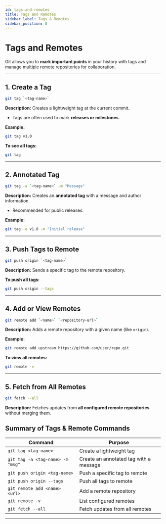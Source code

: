 ```yaml
---
id: tags-and-remotes
title: Tags and Remotes
sidebar_label: Tags & Remotes
sidebar_position: 8
---
```


# Tags and Remotes

Git allows you to **mark important points** in your history with tags and manage multiple remote repositories for collaboration.

---

## 1. Create a Tag

```bash
git tag `<tag-name>`
```
**Description:** Creates a lightweight tag at the current commit.  
- Tags are often used to mark **releases or milestones**.

**Example:**  

```bash
git tag v1.0
```
**To see all tags:**

```bash
git tag
```
---

## 2. Annotated Tag

```bash
git tag -a `<tag-name>` -m "Message"
```
**Description:** Creates an **annotated tag** with a message and author information.  
- Recommended for public releases.

**Example:**  

```bash
git tag -a v1.0 -m "Initial release"
```
---

## 3. Push Tags to Remote

```bash
git push origin `<tag-name>`
```
**Description:** Sends a specific tag to the remote repository.  

**To push all tags:**

```bash
git push origin --tags
```
---

## 4. Add or View Remotes

```bash
git remote add `<name>` `<repository-url>`
```
**Description:** Adds a remote repository with a given name (like `origin`).  

**Example:**  

```bash
git remote add upstream https://github.com/user/repo.git
```
**To view all remotes:**

```bash
git remote -v
```
---

## 5. Fetch from All Remotes

```bash
git fetch --all
```
**Description:** Fetches updates from **all configured remote repositories** without merging them.  


## Summary of Tags & Remote Commands

| Command                             | Purpose                                         |
|------------------------------------|------------------------------------------------|
| `git tag <tag-name> `             | Create a lightweight tag                        |
| `git tag -a <tag-name> -m "msg" ` | Create an annotated tag with a message         |
| `git push origin <tag-name> `     | Push a specific tag to remote                   |
| `git push origin --tags`            | Push all tags to remote                          |
| `git remote add <name> <url> `  | Add a remote repository                          |
| `git remote -v`                     | List configured remotes                          |
| `git fetch --all`                   | Fetch updates from all remotes                  |

---

